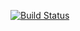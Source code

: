 [![Build Status](https://travis-ci.org/hawk90/cicflowmeter_c.svg?branch=0.1.0)](https://travis-ci.org/hawk90/cicflowmeter_c)
